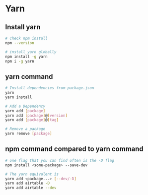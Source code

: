 # Yarn

## Install yarn

```bash
# check npm install
npm --version

# install yarn globally
npm install -g yarn
npm i -g yarn
```

## yarn command

```bash
# Install dependencies from package.json
yarn
yarn install

# Add a Dependency
yarn add [package]
yarn add [package]@[version]
yarn add [package]@[tag]

# Remove a package
yarn remove [package]
```

## npm command compared to yarn command

```bash
# one flag that you can find often is the -D flag
npm install <some-package> --save-dev

# The yarn equivalent is
yarn add <package...> [--dev/-D]
yarn add airtable -D
yarn add airtable --dev
```
